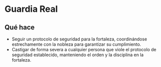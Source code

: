 # Guardia Real

## Qué hace
- Seguir un protocolo de seguridad para la fortaleza, coordinándose estrechamente con la nobleza para garantizar su cumplimiento.
- Castigar de forma severa a cualquier persona que viole el protocolo de seguridad establecido, manteniendo el orden y la disciplina en la fortaleza.